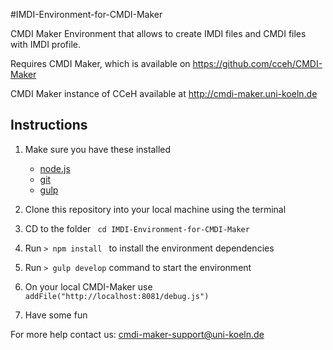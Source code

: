 #IMDI-Environment-for-CMDI-Maker

CMDI Maker Environment that allows to create IMDI files and CMDI files with IMDI profile.

Requires CMDI Maker, which is available on https://github.com/cceh/CMDI-Maker

CMDI Maker instance of CCeH available at http://cmdi-maker.uni-koeln.de


## Instructions
1. Make sure you have these installed
	- [node.js](http://nodejs.org/)
	- [git](http://git-scm.com/)
	- [gulp](http://gulpjs.com/)

2. Clone this repository into your local machine using the terminal
3. CD to the folder ` cd IMDI-Environment-for-CMDI-Maker`
4. Run `> npm install ` to install the environment dependencies
5. Run `> gulp develop` command to start the environment
6. On your local CMDI-Maker use `addFile("http://localhost:8081/debug.js")`
7. Have some fun

For more help contact us: cmdi-maker-support@uni-koeln.de
